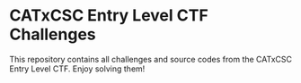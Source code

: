 # CATxCSC Entry Level CTF Challenges

This repository contains all challenges and source codes from the CATxCSC Entry Level CTF. Enjoy solving them!

